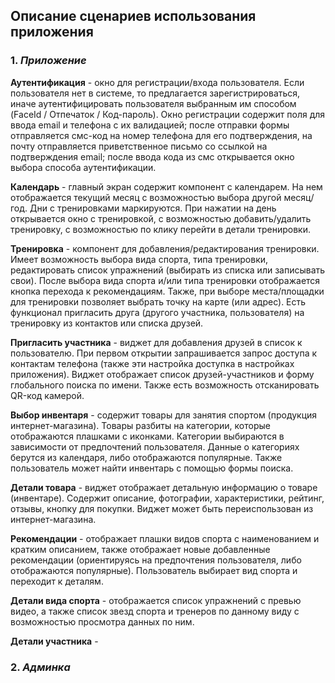 ## Описание сценариев использования приложения

### 1. _Приложение_

**Аутентификация** - окно для регистрации/входа пользователя. Если пользователя нет в системе, то предлагается зарегистрироваться, иначе аутентифицировать пользователя выбранным им способом (FaceId / Отпечаток / Код-пароль). Окно регистрации содержит поля для ввода email и телефона с их валидацией; после отправки формы отправляется смс-код на номер телефона для его подтверждения, на почту отправляется приветственное письмо со ссылкой на подтверждения email; после ввода кода из смс открывается окно выбора способа аутентификации.

**Календарь** - главный экран содержит компонент с календарем. На нем отображается текущий месяц с возможностью выбора другой месяц/год. Дни с тренировками маркируются. При нажатии на день открывается окно с тренировкой, с возможностью добавить/удалить тренировку, с возможностью по клику перейти в детали тренировки.

**Тренировка** - компонент для добавления/редактирования тренировки. Имеет возможность выбора вида спорта, типа тренировки, редактировать список упражнений (выбирать из списка или записывать свои). После выбора вида спорта и/или типа тренировки отображается кнопка перехода к рекомендациям. Также, при выборе места/площадки для тренировки позволяет выбрать точку на карте (или адрес). Есть функционал пригласить друга (другого участника, пользователя) на тренировку из контактов или списка друзей.

**Пригласить участника** - виджет для добавления друзей в список к пользователю. При первом открытии запрашивается запрос доступа к контактам телефона (также эти настройка доступка в настройках приложения). Виджет отображает список друзей-участников и форму глобального поиска по имени. Также есть возможность отсканировать QR-код камерой.

**Выбор инвентаря** - содержит товары для занятия спортом (продукция интернет-магазина). Товары разбиты на категории, которые отображаются плашками с иконками. Категории выбираются в зависимости от предпочтений пользователя. Данные о категориях берутся из календаря, либо отображаются популярные. Также пользователь может найти инвентарь с помощью формы поиска.

**Детали товара** - виджет отображает детальную информацию о товаре (инвентаре). Содержит описание, фотографии, характеристики, рейтинг, отзывы, кнопку для покупки. Виджет может быть переиспользован из интернет-магазина.

**Рекомендации** - отображает плашки видов спорта с наименованием и кратким описанием, также отображает новые добавленные рекомендации (ориентируясь на предпочтения пользователя, либо отображаются популярные). Пользователь выбирает вид спорта и переходит к деталям.

**Детали вида спорта** - отображается список упражнений с превью видео, а также список звезд спорта и тренеров по данному виду с возможностью просмотра данных по ним.

**Детали участника** - 

### 2. _Админка_